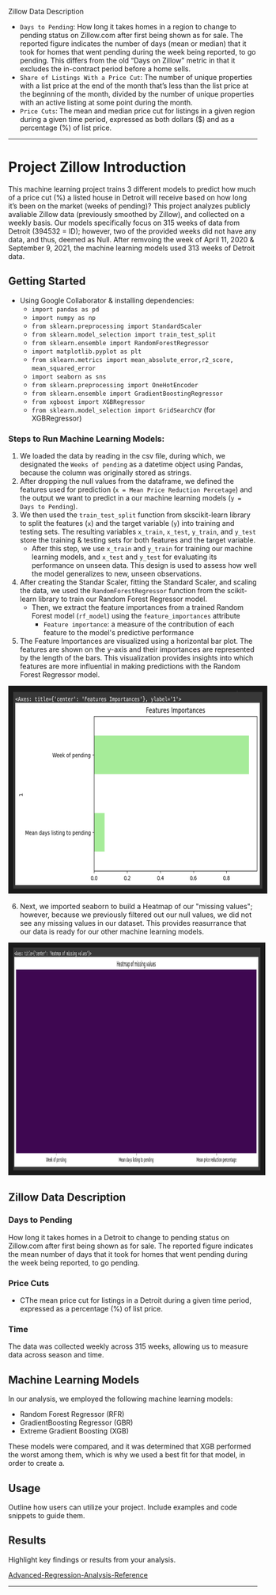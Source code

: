 Zillow Data Description
- `Days to Pending`: How long it takes homes in a region to change to pending status on Zillow.com after first being shown as for sale. The reported figure indicates the number of days (mean or median) that it took for homes that went pending during the week being reported, to go pending. This differs from the old “Days on Zillow” metric in that it excludes the in-contract period before a home sells.
- `Share of Listings With a Price Cut`: The number of unique properties with a list price at the end of the month that’s less than the list price at the beginning of the month, divided by the number of unique properties with an active listing at some point during the month.
- `Price Cuts`: The mean and median price cut for listings in a given region during a given time period, expressed as both dollars ($) and as a percentage (%) of list price.

---

# Project Zillow Introduction

This machine learning project trains 3 different models to predict how much of a price cut (%) a listed house in Detroit will receive based on how long it’s been on the market (weeks of pending)? This project analyzes publicly avaliable Zillow data (previously smoothed by Zillow), and collected on a weekly basis. Our models specifically focus on 315 weeks of data from Detroit (394532 = ID); however, two of the provided weeks did not have any data, and thus, deemed as Null. After remvoing the week of April 11, 2020 & September 9, 2021, the machine learning models used 313 weeks of Detroit data. 

## Getting Started

- Using Google Collaborator & installing dependencies:
    - `import pandas as pd`
    - `import numpy as np`
    - `from sklearn.preprocessing import StandardScaler`
    - `from sklearn.model_selection import train_test_split`
    - `from sklearn.ensemble import RandomForestRegressor`
    - `import matplotlib.pyplot as plt`
    - `from sklearn.metrics import mean_absolute_error,r2_score, mean_squared_error`
    - `import seaborn as sns`
    - `from sklearn.preprocessing import OneHotEncoder`
    - `from sklearn.ensemble import GradientBoostingRegressor`
    - `from xgboost import XGBRegressor`
    - `from sklearn.model_selection import GridSearchCV` (for XGBRegressor)

### Steps to Run Machine Learning Models: 
1. We loaded the data by reading in the csv file, during which, we designated the `Weeks of pending` as a datetime object using Pandas, because the column was originally stored as strings. 
2. After dropping the null values from the dataframe, we defined the features used for prediction (`x = Mean Price Reduction Percetage`) and the output we want to predict in a our machine learning models (`y = Days to Pending`).
3. We then used the `train_test_split` function from skscikit-learn library to split the features (`x`) and the target variable (`y`) into training and testing sets. The resulting variables `x_train`, `x_test`, `y_train`, and `y_test` store the training & testing sets for both features and the target variable. 
    * After this step, we use `x_train` and `y_train` for training our machine learning models, and `x_test` and `y_test` for evaluating its performance on unseen data. This design is used to assess how well the model generalizes to new, unseen observations.
4. After creating the Standar Scaler, fitting the Standard Scaler, and scaling the data, we used the `RandomForestRegressor` function from the scikit-learn library to train our Random Forest Regressor model.
    * Then, we extract the feature importances from a trained Random Forest model (`rf_model`) using the `feature_importances` attribute 
        * `Feature importance`: a measure of the contribution of each feature to the model's predictive performance
5. The Feature Importances are visualized using a horizontal bar plot. The features are shown on the y-axis and their importances are represented by the length of the bars. This visualization provides insights into which features are more influential in making predictions with the Random Forest Regressor model. 
<p align="center">
<img src="https://github.com/mirasmitty/Project_Zillow/blob/main/Resources/Features%20Importances%20Horizontal%20Plot.png" width="600" height="400" border="10"/>
</p>

6. Next, we imported seaborn to build a Heatmap of our "missing values"; however, because we previously filtered out our null values, we did not see any missing values in our dataset. This provides reasurrance that our data is ready for our other machine learning models. 
<p align="center">
<img src="https://github.com/mirasmitty/Project_Zillow/blob/main/Resources/Seaborn%20HeatMap%20Missing%20Values.png" width="500" height="450" border="10"/>
</p>


## Zillow Data Description

### Days to Pending
How long it takes homes in a Detroit to change to pending status on Zillow.com after first being shown as for sale. The reported figure indicates the mean number of days that it took for homes that went pending during the week being reported, to go pending.

### Price Cuts
- CThe mean price cut for listings in a Detroit during a given time period, expressed as a percentage (%) of list price.

### Time
The data was collected weekly across 315 weeks, allowing us to measure data across season and time. 


## Machine Learning Models

In our analysis, we employed the following machine learning models:

- Random Forest Regressor (RFR)
- GradientBoosting Regressor (GBR)
- Extreme Gradient Boosting (XGB)

These models were compared, and it was determined that XGB performed the worst among them, which is why we used a best fit for that model, in order to create a.

## Usage

Outline how users can utilize your project. Include examples and code snippets to guide them.

## Results

Highlight key findings or results from your analysis.

[Advanced-Regression-Analysis-Reference]

[Advanced-Regression-Analysis-Reference]: https://github.com/tatha04/Housing-Prices-Advanced-Regression-Techniques/blob/main/Housing.ipynb

---
